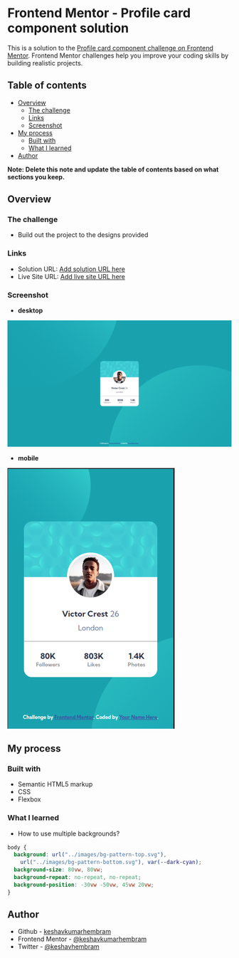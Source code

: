 # Frontend Mentor - Profile card component solution

This is a solution to the [Profile card component challenge on Frontend Mentor](https://www.frontendmentor.io/challenges/profile-card-component-cfArpWshJ). Frontend Mentor challenges help you improve your coding skills by building realistic projects.

## Table of contents

- [Overview](#overview)
  - [The challenge](#the-challenge)
  - [Links](#links)
  - [Screenshot](#screenshot)
- [My process](#my-process)
  - [Built with](#built-with)
  - [What I learned](#what-i-learned)
- [Author](#author)

**Note: Delete this note and update the table of contents based on what sections you keep.**

## Overview

### The challenge

- Build out the project to the designs provided

### Links

- Solution URL: [Add solution URL here](https://your-solution-url.com)
- Live Site URL: [Add live site URL here](https://your-live-site-url.com)

### Screenshot

- **desktop**

![](./screenshots/desktop.png)

- **mobile**

![](./screenshots/mobile.png)

## My process

### Built with

- Semantic HTML5 markup
- CSS
- Flexbox

### What I learned

- How to use multiple backgrounds?

```css
body {
  background: url("../images/bg-pattern-top.svg"),
    url("../images/bg-pattern-bottom.svg"), var(--dark-cyan);
  background-size: 80vw, 80vw;
  background-repeat: no-repeat, no-repeat;
  background-position: -30vw -50vw, 45vw 20vw;
}
```

## Author

- Github - [keshavkumarhembram](https://github.com/keshavkumarhembram)
- Frontend Mentor - [@keshavkumarhembram](https://www.frontendmentor.io/profile/keshavkumarhembram)
- Twitter - [@keshavhembram](https://twitter.com/keshavhembram)
